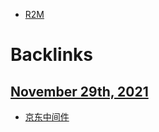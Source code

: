- [R2M](<R2M.md>)

# Backlinks
## [November 29th, 2021](<November 29th, 2021.md>)
- [京东中间件](<京东中间件.md>)

